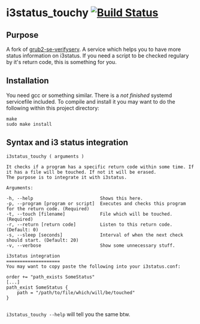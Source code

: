 # i3status\_touchy [![Build Status](https://travis-ci.org/Bandie/i3status_touchy.svg?branch=master)](https://travis-ci.org/Bandie/i3status_touchy)


## Purpose
A fork of [grub2-se-verifyserv](https://github.com/Bandie/grub2-se-verifyserv). 
A service which helps you to have more status information on i3status. If you need a script to be checked regulary by it's return code, this is something for you.


## Installation
You need gcc or something similar. There is a *not finished* systemd servicefile included. 
To compile and install it you may want to do the following within this project directory:

```
make
sudo make install
```


## Syntax and i3 status integration

```
i3status_touchy ( arguments )

It checks if a program has a specific return code within some time. If it has a file will be touched. If not it will be erased.
The purpose is to integrate it with i3status.

Arguments:

-h, --help                         Shows this here.
-p, --program [program or script]  Executes and checks this program for the return code. (Required)
-t, --touch [filename]             File which will be touched. (Required)
-r, --return [return code]         Listen to this return code. (Default: 0)
-s, --sleep [seconds]              Interval of when the next check should start. (Default: 20)
-v, --verbose                      Show some unnecessary stuff.

i3status integration
====================
You may want to copy paste the following into your i3status.conf:

order += "path_exists SomeStatus"
[...]
path_exist SomeStatus {
	path = "/path/to/file/which/will/be/touched"
}


```

`i3status_touchy --help` will tell you the same btw.


